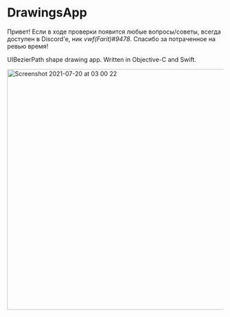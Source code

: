 # DrawingsApp

Привет! Если в ходе проверки появится любые вопросы/советы, всегда доступен в Discord'e, ник *vwf(Farit)#9478*. Спасибо за потраченное на ревью время!

UIBezierPath shape drawing app. Written in Objective-C and Swift.

<img width="561" alt="Screenshot 2021-07-20 at 03 00 22" src="https://user-images.githubusercontent.com/22547256/126232972-5b49c866-dd2d-47ef-b6c7-828b132a025e.png">
